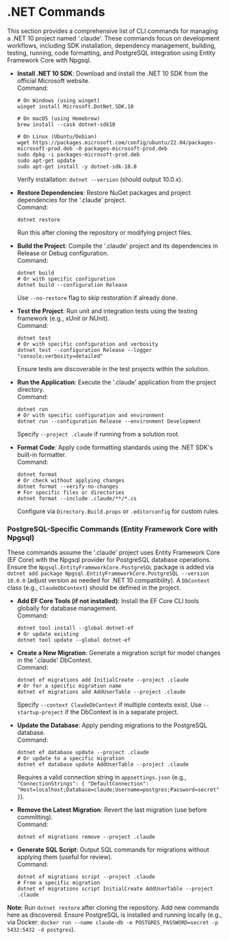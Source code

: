# .NET Commands

This section provides a comprehensive list of CLI commands for managing a .NET 10 project named '.claude'. These commands focus on development workflows, including SDK installation, dependency management, building, testing, running, code formatting, and PostgreSQL integration using Entity Framework Core with Npgsql.

- **Install .NET 10 SDK**: Download and install the .NET 10 SDK from the official Microsoft website.  
  Command:  
  ```
  # On Windows (using winget)
  winget install Microsoft.DotNet.SDK.10

  # On macOS (using Homebrew)
  brew install --cask dotnet-sdk10

  # On Linux (Ubuntu/Debian)
  wget https://packages.microsoft.com/config/ubuntu/22.04/packages-microsoft-prod.deb -O packages-microsoft-prod.deb
  sudo dpkg -i packages-microsoft-prod.deb
  sudo apt-get update
  sudo apt-get install -y dotnet-sdk-10.0
  ```  
  Verify installation: `dotnet --version` (should output 10.0.x).

- **Restore Dependencies**: Restore NuGet packages and project dependencies for the '.claude' project.  
  Command:  
  ```
  dotnet restore
  ```  
  Run this after cloning the repository or modifying project files.

- **Build the Project**: Compile the '.claude' project and its dependencies in Release or Debug configuration.  
  Command:  
  ```
  dotnet build
  # Or with specific configuration
  dotnet build --configuration Release
  ```  
  Use `--no-restore` flag to skip restoration if already done.

- **Test the Project**: Run unit and integration tests using the testing framework (e.g., xUnit or NUnit).  
  Command:  
  ```
  dotnet test
  # Or with specific configuration and verbosity
  dotnet test --configuration Release --logger "console;verbosity=detailed"
  ```  
  Ensure tests are discoverable in the test projects within the solution.

- **Run the Application**: Execute the '.claude' application from the project directory.  
  Command:  
  ```
  dotnet run
  # Or with specific configuration and environment
  dotnet run --configuration Release --environment Development
  ```  
  Specify `--project .claude` if running from a solution root.

- **Format Code**: Apply code formatting standards using the .NET SDK's built-in formatter.  
  Command:  
  ```
  dotnet format
  # Or check without applying changes
  dotnet format --verify-no-changes
  # For specific files or directories
  dotnet format --include .claude/**/*.cs
  ```  
  Configure via `Directory.Build.props` or `.editorconfig` for custom rules.

### PostgreSQL-Specific Commands (Entity Framework Core with Npgsql)

These commands assume the '.claude' project uses Entity Framework Core (EF Core) with the Npgsql provider for PostgreSQL database operations. Ensure the `Npgsql.EntityFrameworkCore.PostgreSQL` package is added via `dotnet add package Npgsql.EntityFrameworkCore.PostgreSQL --version 10.0.0` (adjust version as needed for .NET 10 compatibility). A `DbContext` class (e.g., `ClaudeDbContext`) should be defined in the project.

- **Add EF Core Tools (if not installed)**: Install the EF Core CLI tools globally for database management.  
  Command:  
  ```
  dotnet tool install --global dotnet-ef
  # Or update existing
  dotnet tool update --global dotnet-ef
  ```

- **Create a New Migration**: Generate a migration script for model changes in the '.claude' DbContext.  
  Command:  
  ```
  dotnet ef migrations add InitialCreate --project .claude
  # Or for a specific migration name
  dotnet ef migrations add AddUserTable --project .claude
  ```  
  Specify `--context ClaudeDbContext` if multiple contexts exist. Use `--startup-project` if the DbContext is in a separate project.

- **Update the Database**: Apply pending migrations to the PostgreSQL database.  
  Command:  
  ```
  dotnet ef database update --project .claude
  # Or update to a specific migration
  dotnet ef database update AddUserTable --project .claude
  ```  
  Requires a valid connection string in `appsettings.json` (e.g., `"ConnectionStrings": { "DefaultConnection": "Host=localhost;Database=claude;Username=postgres;Password=secret" }`).

- **Remove the Latest Migration**: Revert the last migration (use before committing).  
  Command:  
  ```
  dotnet ef migrations remove --project .claude
  ```

- **Generate SQL Script**: Output SQL commands for migrations without applying them (useful for review).  
  Command:  
  ```
  dotnet ef migrations script --project .claude
  # From a specific migration
  dotnet ef migrations script InitialCreate AddUserTable --project .claude
  ```

**Note**: Run `dotnet restore` after cloning the repository. Add new commands here as discovered. Ensure PostgreSQL is installed and running locally (e.g., via Docker: `docker run --name claude-db -e POSTGRES_PASSWORD=secret -p 5432:5432 -d postgres`).